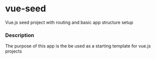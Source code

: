 # vue-seed
Vue.js seed project with routing and basic app structure setup

### Description
The purpose of this app is the be used as a starting template for vue.js projects
